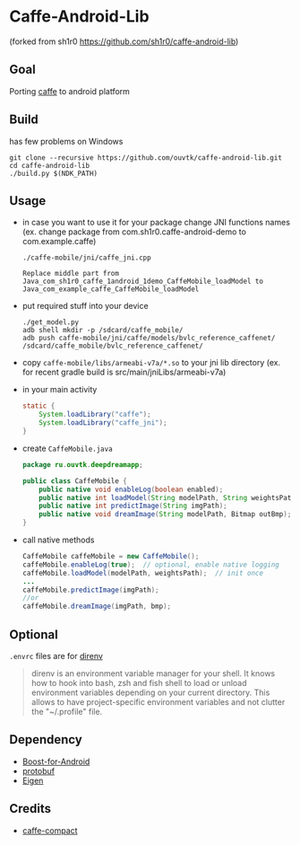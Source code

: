 Caffe-Android-Lib 
===============
(forked from sh1r0 https://github.com/sh1r0/caffe-android-lib)
## Goal
Porting [caffe](https://github.com/BVLC/caffe) to android platform

## Build
has few problems on Windows
```
git clone --recursive https://github.com/ouvtk/caffe-android-lib.git
cd caffe-android-lib
./build.py $(NDK_PATH)
```

## Usage
- in case you want to use it for your package change JNI functions names 
  (ex. change package from com.sh1r0.caffe-android-demo to com.example.caffe)
	```
	./caffe-mobile/jni/caffe_jni.cpp 
	
	Replace middle part from
	Java_com_sh1r0_caffe_1android_1demo_CaffeMobile_loadModel to
	Java_com_example_caffe_CaffeMobile_loadModel
	```

- put required stuff into your device

	```
	./get_model.py
	adb shell mkdir -p /sdcard/caffe_mobile/
	adb push caffe-mobile/jni/caffe/models/bvlc_reference_caffenet/ /sdcard/caffe_mobile/bvlc_reference_caffenet/
	```
- copy `caffe-mobile/libs/armeabi-v7a/*.so` to your jni lib directory (ex. for recent gradle build is src/main/jniLibs/armeabi-v7a)
- in your main activity

	```java
	static {
		System.loadLibrary("caffe");
		System.loadLibrary("caffe_jni");
	}
	```
- create `CaffeMobile.java`

	```java
	package ru.ouvtk.deepdreamapp;

	public class CaffeMobile {
		public native void enableLog(boolean enabled);
		public native int loadModel(String modelPath, String weightsPath);
		public native int predictImage(String imgPath);
		public native void dreamImage(String modelPath, Bitmap outBmp);
	}
	```
- call native methods

	```java
	CaffeMobile caffeMobile = new CaffeMobile();
	caffeMobile.enableLog(true);  // optional, enable native logging
	caffeMobile.loadModel(modelPath, weightsPath);  // init once
	...
	caffeMobile.predictImage(imgPath);
	//or
	caffeMobile.dreamImage(imgPath, bmp);
	```

## Optional
`.envrc` files are for [direnv](http://direnv.net/)
> direnv is an environment variable manager for your shell. It knows how to hook into bash, zsh and fish shell to load or unload environment variables depending on your current directory. This allows to have project-specific environment variables and not clutter the "~/.profile" file.

## Dependency
* [Boost-for-Android](https://github.com/MysticTreeGames/Boost-for-Android)
* [protobuf](https://code.google.com/p/protobuf)
* [Eigen](http://eigen.tuxfamily.org)

## Credits
* [caffe-compact](https://github.com/chyh1990/caffe-compact)
